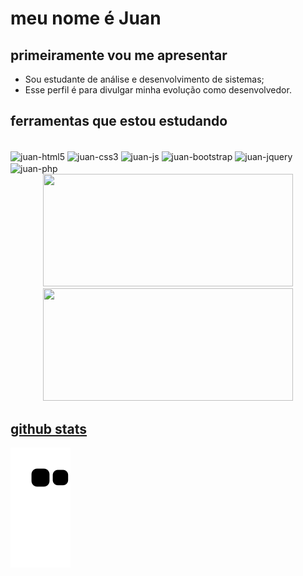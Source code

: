 # meu nome é Juan

## primeiramente vou me apresentar

* Sou estudante de análise e desenvolvimento de sistemas;
* Esse perfil é para divulgar minha evolução como desenvolvedor.

## ferramentas que estou estudando

<div style="display: inline_block"><br>
  <img align="center" alt="juan-html5" height="30" width="50" src="https://cdn.jsdelivr.net/gh/devicons/devicon/icons/typescript/typescript-original.svg">
  <img align="center" alt="juan-css3" height="30" width="50" src="https://cdn.jsdelivr.net/gh/devicons/devicon/icons/css3/css3-original.svg"">
  <img align="center" alt="juan-js" height="30" width="50" src="https://cdn.jsdelivr.net/gh/devicons/devicon/icons/javascript/javascript-original.svg">
  <img align="center" alt="juan-bootstrap" height="30" width="50" src="https://cdn.jsdelivr.net/gh/devicons/devicon/icons/bootstrap/bootstrap-original.svg">
  <img align="center" alt="juan-jquery" height="30" width="50" src="https://cdn.jsdelivr.net/gh/devicons/devicon/icons/jquery/jquery-original.svg">
  <img align="center" alt="juan-php" height="30" width="50"src="https://cdn.jsdelivr.net/gh/devicons/devicon/icons/php/php-original.svg">
</div>

<div align="center">
  <a href="https://github.com/JuanLucca846">
  <img height="180" width="400" src="https://github-readme-stats.vercel.app/api?username=JuanLucca846&show_icons=true&theme=dracula&include_all_commits=true&count_private=true"/>
  <img height="180" width="400" src="https://github-readme-stats.vercel.app/api/top-langs/?username=JuanLucca846&layout=compact&langs_count=7&theme=dracula"/>
</div>


<div>


## github stats

  ![Snake animation](https://github.com/JuanLucca846/JuanLucca846/blob/output/github-contribution-grid-snake.svg)
</div>
